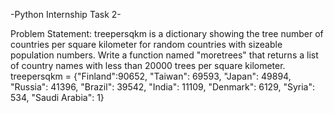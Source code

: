 -Python Internship Task 2-

Problem Statement:
treepersqkm is a dictionary showing the tree number of countries per square kilometer for random countries with sizeable population numbers. 
Write a function named "moretrees" that returns a list of country names with less than 20000 trees per square kilometer. 
treepersqkm = {"Finland":90652, "Taiwan": 69593, "Japan": 49894, "Russia": 41396, "Brazil": 39542, "India": 11109, "Denmark": 6129, "Syria": 534, "Saudi Arabia": 1}
